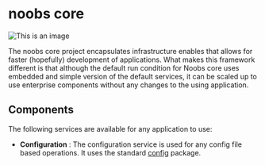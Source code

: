 # noobs core

![This is an image](https://i.ibb.co/DQyKLh7/robot-br1-generated-100.jpg)

The noobs core project encapsulates infrastructure enables that allows for faster (hopefully) development of applications. What makes this framework different is that although the default run condition for Noobs core uses embedded and simple version of the default services, it can be scaled up to use enterprise components without any changes to the using application.

## Components
The following services are available for any application to use:

* **Configuration** : The configuration service is used for any config file based operations. It uses the standard [config](https://www.npmjs.com/package/config) package.
